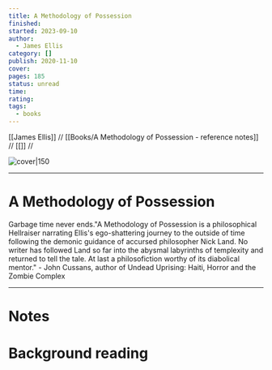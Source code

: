 ```yaml
---
title: A Methodology of Possession
finished: 
started: 2023-09-10
author:
  - James Ellis
category: []
publish: 2020-11-10
cover: 
pages: 185
status: unread
time: 
rating: 
tags:
  - books
---
```

[[James Ellis]] //  [[Books/A Methodology of Possession - reference notes]] // [[]] //

![cover|150]()  

---
# A Methodology of Possession

Garbage time never ends."A Methodology of Possession is a philosophical Hellraiser narrating Ellis's ego-shattering journey to the outside of time following the demonic guidance of accursed philosopher Nick Land. No writer has followed Land so far into the abysmal labyrinths of templexity and returned to tell the tale. At last a philosofiction worthy of its diabolical mentor." - John Cussans, author of Undead Uprising: Haiti, Horror and the Zombie Complex

---

# Notes


# Background reading
